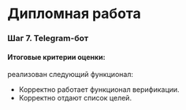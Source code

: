 # Дипломная работа



### Шаг 7. Telegram-бот


#### Итоговые критерии оценки:

реализован следующий функционал:

- Корректно работает функционал верификации.
- Корректно отдают список целей.











